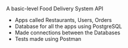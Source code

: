 A basic-level Food Delivery System API
  - Apps called Restaurants, Users, Orders
  - Database for all the apps using PostgreSQL
  - Made connections between the Databases
  - Tests made using Postman
